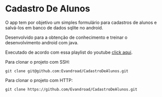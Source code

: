 # Cadastro De Alunos
O app tem por objetivo um simples formulário para cadastros de alunos e salvá-los em banco de dados sqlite no android.

Desenvolvido para a obtenção de conhecimento e treinar o desenvolvimento android com java.

Executado de acordo com essa playlist do youtube [click aqui](https://www.youtube.com/watch?v=2xGwbstHwrA&list=PLW3TB55ahKKM8gu6LzgMPz55TOqcY62dJ&index=2&ab_channel=IvanPaulinoPereira).

Para clonar o projeto com SSH:

```
git clone git@github.com:Evandroad/CadastroDeAlunos.git
```

Para clonar o projeto com HTTP:

```
git clone https://github.com/Evandroad/CadastroDeAlunos.git
```

